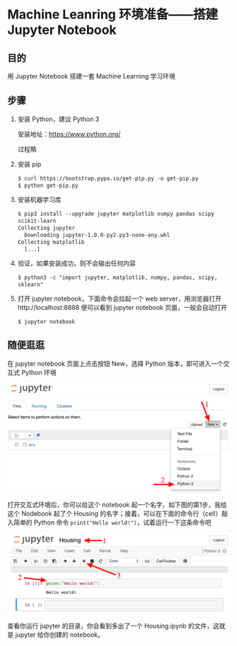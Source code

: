 # Machine Leanring 环境准备——搭建 Jupyter Notebook

## 目的

用 Jupyter Notebook 搭建一套 Machine Learning 学习环境

## 步骤

1. 安装 Python，建议 Python 3

   安装地址：https://www.python.org/

   过程略

2. 安装 pip

   ```shell
   $ curl https://bootstrap.pypa.io/get-pip.py -o get-pip.py
   $ python get-pip.py
   ```

3. 安装机器学习库

   ```shell
   $ pip3 install --upgrade jupyter matplotlib numpy pandas scipy scikit-learn
   Collecting jupyter
     Downloading jupyter-1.0.0-py2.py3-none-any.whl
   Collecting matplotlib
     [...]
   ```

4. 验证，如果安装成功，则不会输出任何内容

   ```shell
   $ python3 -c "import jupyter, matplotlib, numpy, pandas, scipy, sklearn"
   ```

5. 打开 jupyter notebook，下面命令会拉起一个 web server，用浏览器打开 http://localhost:8888 便可以看到 jupyter notebook 页面，一般会自动打开

   ```shell
   $ jupyter notebook
   ```

## 随便逛逛

在 jupyter notebook 页面上点击按钮 New，选择 Python 版本，即可进入一个交互式 Python 环境

![](https://github.com/jieniu/articles/blob/master/pics/jupyter_new.png?raw=true)

打开交互式环境后，你可以给这个 notebook 起一个名字，如下图的第1步，我给这个 Nodebook 起了个 Housing 的名字；接着，可以在下面的命令行（cell）敲入简单的 Python 命令 `print("Hello world!")`，试着运行一下这条命令吧

![](https://github.com/jieniu/articles/blob/master/pics/jupyter_start.png?raw=true)

查看你运行 jupyter 的目录，你会看到多出了一个 Housing.ipynb 的文件，这就是 jupyter 给你创建的 notebook。